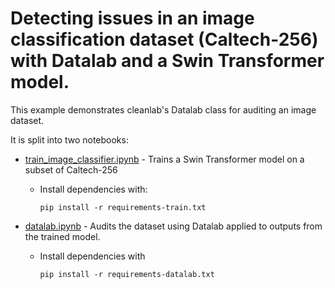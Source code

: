 # Detecting issues in an image classification dataset (Caltech-256) with Datalab and a Swin Transformer model.

This example demonstrates cleanlab's Datalab class for auditing an image dataset.

It is split into two notebooks:
- [train_image_classifier.ipynb](train_image_classifier.ipynb) - Trains a Swin Transformer model on a subset of Caltech-256


  - Install dependencies with:

    ```
    pip install -r requirements-train.txt
    ```

- [datalab.ipynb](datalab.ipynb) - Audits the dataset using Datalab applied to outputs from the trained model.
  - Install dependencies with
    ```
    pip install -r requirements-datalab.txt
    ```
